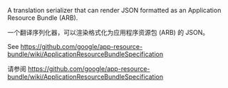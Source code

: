 A translation serializer that can render JSON formatted as an Application Resource Bundle \(ARB\).

一个翻译序列化器，可以渲染格式化为应用程序资源包 \(ARB\) 的 JSON。

See https://github.com/google/app-resource-bundle/wiki/ApplicationResourceBundleSpecification

请参阅 https://github.com/google/app-resource-bundle/wiki/ApplicationResourceBundleSpecification